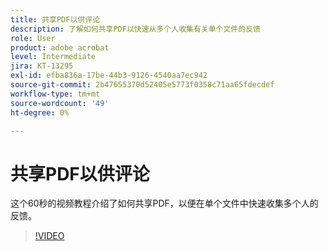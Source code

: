```yaml
---
title: 共享PDF以供评论
description: 了解如何共享PDF以快速从多个人收集有关单个文件的反馈
role: User
product: adobe acrobat
level: Intermediate
jira: KT-13295
exl-id: efba836a-17be-44b3-9126-4540aa7ec942
source-git-commit: 2b47655370d52405e5773f0358c71aa65fdecdef
workflow-type: tm+mt
source-wordcount: '49'
ht-degree: 0%

---
```


# 共享PDF以供评论

这个60秒的视频教程介绍了如何共享PDF，以便在单个文件中快速收集多个人的反馈。

>[!VIDEO](https://video.tv.adobe.com/v/340769?quality=12&learn=on&hidetitle=true)
